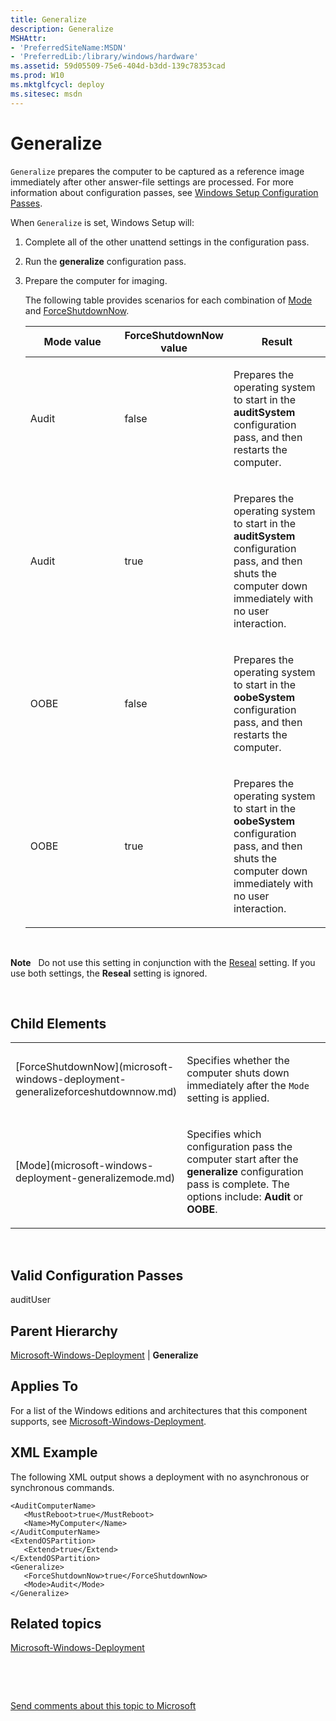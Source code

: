 ```yaml
---
title: Generalize
description: Generalize
MSHAttr:
- 'PreferredSiteName:MSDN'
- 'PreferredLib:/library/windows/hardware'
ms.assetid: 59d05509-75e6-404d-b3dd-139c78353cad
ms.prod: W10
ms.mktglfcycl: deploy
ms.sitesec: msdn
---
```


# Generalize


`Generalize` prepares the computer to be captured as a reference image immediately after other answer-file settings are processed. For more information about configuration passes, see [Windows Setup Configuration Passes](http://go.microsoft.com/fwlink/?LinkId=268344).

When `Generalize` is set, Windows Setup will:

1.  Complete all of the other unattend settings in the configuration pass.

2.  Run the **generalize** configuration pass.

3.  Prepare the computer for imaging.

    The following table provides scenarios for each combination of [Mode](microsoft-windows-deployment-generalizemode.md) and [ForceShutdownNow](microsoft-windows-deployment-generalizeforceshutdownnow.md).

    <table>
    <colgroup>
    <col width="33%" />
    <col width="33%" />
    <col width="33%" />
    </colgroup>
    <thead>
    <tr class="header">
    <th>Mode value</th>
    <th>ForceShutdownNow value</th>
    <th>Result</th>
    </tr>
    </thead>
    <tbody>
    <tr class="odd">
    <td><p>Audit</p></td>
    <td><p>false</p></td>
    <td><p>Prepares the operating system to start in the <strong>auditSystem</strong> configuration pass, and then restarts the computer.</p></td>
    </tr>
    <tr class="even">
    <td><p>Audit</p></td>
    <td><p>true</p></td>
    <td><p>Prepares the operating system to start in the <strong>auditSystem</strong> configuration pass, and then shuts the computer down immediately with no user interaction.</p></td>
    </tr>
    <tr class="odd">
    <td><p>OOBE</p></td>
    <td><p>false</p></td>
    <td><p>Prepares the operating system to start in the <strong>oobeSystem</strong> configuration pass, and then restarts the computer.</p></td>
    </tr>
    <tr class="even">
    <td><p>OOBE</p></td>
    <td><p>true</p></td>
    <td><p>Prepares the operating system to start in the <strong>oobeSystem</strong> configuration pass, and then shuts the computer down immediately with no user interaction.</p></td>
    </tr>
    </tbody>
    </table>

     

**Note**  
Do not use this setting in conjunction with the [Reseal](microsoft-windows-deployment-reseal.md) setting. If you use both settings, the **Reseal** setting is ignored.

 

## Child Elements


<table>
<colgroup>
<col width="50%" />
<col width="50%" />
</colgroup>
<tbody>
<tr class="odd">
<td><p>[ForceShutdownNow](microsoft-windows-deployment-generalizeforceshutdownnow.md)</p></td>
<td><p>Specifies whether the computer shuts down immediately after the <code>Mode</code> setting is applied.</p></td>
</tr>
<tr class="even">
<td><p>[Mode](microsoft-windows-deployment-generalizemode.md)</p></td>
<td><p>Specifies which configuration pass the computer start after the <strong>generalize</strong> configuration pass is complete. The options include: <strong>Audit</strong> or <strong>OOBE</strong>.</p></td>
</tr>
</tbody>
</table>

 

## Valid Configuration Passes


auditUser

## Parent Hierarchy


[Microsoft-Windows-Deployment](microsoft-windows-deployment.md) | **Generalize**

## Applies To


For a list of the Windows editions and architectures that this component supports, see [Microsoft-Windows-Deployment](microsoft-windows-deployment.md).

## XML Example


The following XML output shows a deployment with no asynchronous or synchronous commands.

``` syntax
<AuditComputerName>
   <MustReboot>true</MustReboot>
   <Name>MyComputer</Name>
</AuditComputerName>
<ExtendOSPartition>
   <Extend>true</Extend>
</ExtendOSPartition>
<Generalize>
   <ForceShutdownNow>true</ForceShutdownNow>
   <Mode>Audit</Mode>
</Generalize>
```

## Related topics


[Microsoft-Windows-Deployment](microsoft-windows-deployment.md)

 

 

[Send comments about this topic to Microsoft](mailto:wsddocfb@microsoft.com?subject=Documentation%20feedback%20%5Bp_unattend\p_unattend%5D:%20Generalize%20%20RELEASE:%20%2810/3/2016%29&body=%0A%0APRIVACY%20STATEMENT%0A%0AWe%20use%20your%20feedback%20to%20improve%20the%20documentation.%20We%20don't%20use%20your%20email%20address%20for%20any%20other%20purpose,%20and%20we'll%20remove%20your%20email%20address%20from%20our%20system%20after%20the%20issue%20that%20you're%20reporting%20is%20fixed.%20While%20we're%20working%20to%20fix%20this%20issue,%20we%20might%20send%20you%20an%20email%20message%20to%20ask%20for%20more%20info.%20Later,%20we%20might%20also%20send%20you%20an%20email%20message%20to%20let%20you%20know%20that%20we've%20addressed%20your%20feedback.%0A%0AFor%20more%20info%20about%20Microsoft's%20privacy%20policy,%20see%20http://privacy.microsoft.com/default.aspx. "Send comments about this topic to Microsoft")





